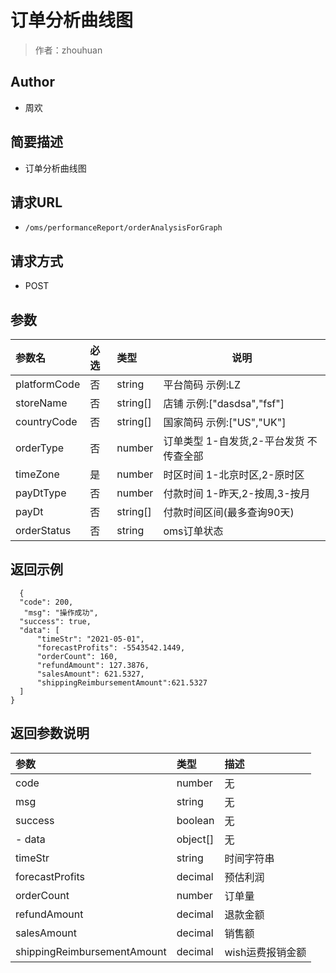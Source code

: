 # 订单分析曲线图

> 作者：zhouhuan

## Author
- 周欢
    
## 简要描述

- 订单分析曲线图

## 请求URL
- `/oms/performanceReport/orderAnalysisForGraph`
  
## 请求方式
- POST 

## 参数

|参数名|必选|类型|说明|
|:----    |:---|:----- |-----   |
|platformCode |否  |string |平台简码 示例:LZ|
|storeName |否  |string[] | 店铺 示例:["dasdsa","fsf"]   |
|countryCode     |否  |string[] | 国家简码  示例:["US","UK"]  |
|orderType     |否  |number | 订单类型  1-自发货,2-平台发货 不传查全部  |
|timeZone     |是  |number | 时区时间  1-北京时区,2-原时区  |
|payDtType     |否  |number | 付款时间  1-昨天,2-按周,3-按月  |
|payDt|否|string[]|付款时间区间(最多查询90天)|
|orderStatus     |否  |string | oms订单状态 |
## 返回示例 

``` 
  {
  "code": 200,
   "msg": "操作成功",
  "success": true,
  "data": [
      "timeStr": "2021-05-01",
      "forecastProfits": -5543542.1449,
      "orderCount": 160,
      "refundAmount": 127.3876,
      "salesAmount": 621.5327,
	  "shippingReimbursementAmount":621.5327
  ]
} 
```

## 返回参数说明 

|参数|类型|描述|
|:-------|:-------|:-------|
| code | number| 无 |
| msg | string| 无 |
| success | boolean| 无 |
| - data |object[]  | 无 |
| timeStr | string| 时间字符串 |
| forecastProfits | decimal| 预估利润 |
| orderCount | number| 订单量 |
| refundAmount | decimal| 退款金额 |
| salesAmount | decimal| 销售额 |
| shippingReimbursementAmount | decimal| wish运费报销金额 |